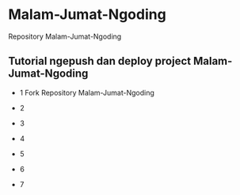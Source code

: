 # Malam-Jumat-Ngoding
Repository Malam-Jumat-Ngoding

## Tutorial ngepush dan deploy project Malam-Jumat-Ngoding

* 1 Fork Repository Malam-Jumat-Ngoding

* 2
* 3
* 4
* 5
* 6
* 7
